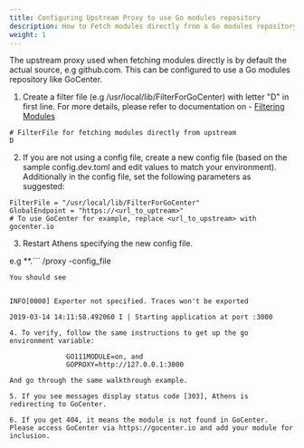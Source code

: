 ```yaml
---
title: Configuring Upstream Proxy to use Go modules repository
description: How to Fetch modules directly from a Go modules repository such as GoCenter
weight: 1
---
```


The upstream proxy used when fetching modules directly is by default the actual source, e.g github.com. This can be configured to use a Go modules repository like GoCenter.

1. Create a filter file (e.g /usr/local/lib/FilterForGoCenter) with letter "D" in first line. For more details, please refer to documentation on  - [Filtering Modules](/configuration/filter)

```
# FilterFile for fetching modules directly from upstream
D
```
2. If you are not using a config file, create a new config file (based on the sample config.dev.toml and edit values to match your environment).
Additionally in the config file, set the following parameters as suggested:

```
FilterFile = "/usr/local/lib/FilterForGoCenter"
GlobalEndpoint = "https://<url_to_uptream>"
# To use GoCenter for example, replace <url_to_upstream> with gocenter.io
```

3. Restart Athens specifying the new config file.

e.g **.```
/proxy  -config_file <path-to new-configfile>
```**
You should see


INFO[0000] Exporter not specified. Traces won't be exported

2019-03-14 14:11:58.492060 I | Starting application at port :3000

4. To verify, follow the same instructions to get up the go environment variable:

              GO111MODULE=on, and
              GOPROXY=http://127.0.0.1:3000

And go through the same walkthrough example.

5. If you see messages display status code [303], Athens is redirecting to GoCenter.

6. If you get 404, it means the module is not found in GoCenter. Please access GoCenter via https://gocenter.io and add your module for inclusion.
